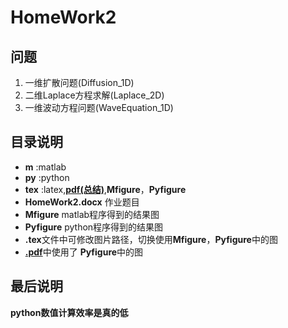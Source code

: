 # HomeWork2
## 问题
1. 一维扩散问题(Diffusion_1D)
2. 二维Laplace方程求解(Laplace_2D)
3. 一维波动方程问题(WaveEquation_1D)  
## 目录说明
- **m** :matlab  
- **py** :python  
- **tex** :latex,[**pdf(总结)**](https://github.com/cloudandfly12138/computational-physics/blob/master/HomeWork2/tex/HomeWork2_lx.pdf),**Mfigure**，**Pyfigure**    
- **HomeWork2.docx** 作业题目  
- **Mfigure** matlab程序得到的结果图  
- **Pyfigure** python程序得到的结果图  
- **.tex**文件中可修改图片路径，切换使用**Mfigure**，**Pyfigure**中的图  
- [**.pdf**](https://github.com/cloudandfly12138/computational-physics/blob/master/HomeWork2/tex/HomeWork2_lx.pdf)中使用了 **Pyfigure**中的图
## 最后说明
**python数值计算效率是真的低**  

